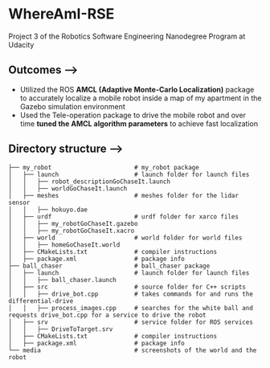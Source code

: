 # WhereAmI-RSE
Project 3 of the Robotics Software Engineering Nanodegree Program at Udacity

## Outcomes -->

- Utilized the ROS **AMCL (Adaptive Monte-Carlo Localization)** package to accurately localize a mobile robot inside a map of my apartment in the Gazebo simulation environment
- Used the Tele-operation package to drive the mobile robot and over time **tuned the AMCL algorithm parameters** to achieve fast localization

## Directory structure -->

    ├── my_robot                       # my_robot package                   
    │   ├── launch                     # launch folder for launch files   
    │   │   ├── robot_descriptionGoChaseIt.launch
    │   │   ├── worldGoChaseIt.launch
    │   ├── meshes                     # meshes folder for the lidar sensor
    │   │   ├── hokuyo.dae
    │   ├── urdf                       # urdf folder for xarco files
    │   │   ├── my_robotGoChaseIt.gazebo
    │   │   ├── my_robotGoChaseIt.xacro
    │   ├── world                      # world folder for world files
    │   │   ├── homeGoChaseIt.world
    │   ├── CMakeLists.txt             # compiler instructions
    │   ├── package.xml                # package info
    ├── ball_chaser                    # ball_chaser package                   
    │   ├── launch                     # launch folder for launch files   
    │   │   ├── ball_chaser.launch
    │   ├── src                        # source folder for C++ scripts
    │   │   ├── drive_bot.cpp          # takes commands for and runs the differential-drive
    │   │   ├── process_images.cpp     # searches for the white ball and requests drive_bot.cpp for a service to drive the robot 
    │   ├── srv                        # service folder for ROS services
    │   │   ├── DriveToTarget.srv
    │   ├── CMakeLists.txt             # compiler instructions
    │   ├── package.xml                # package info                  
    └── media                          # screenshots of the world and the robot
